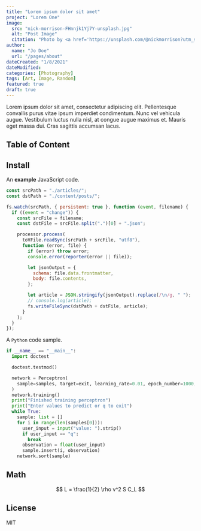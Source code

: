 ```yaml
---
title: "Lorem ipsum dolor sit amet"
project: "Lorem One"
image:
  src: "nick-morrison-FHnnjk1Yj7Y-unsplash.jpg"
  alt: "Post Image"
  citation: "Photo by <a href='https://unsplash.com/@nickmorrison?utm_source=unsplash&utm_medium=referral&utm_content=creditCopyText'>Nick Morrison</a> on <a href='https://unsplash.com/?utm_source=unsplash&utm_medium=referral&utm_content=creditCopyText'>Unsplash</a>"
author:
  name: "Jo Doe"
  url: "/pages/about"
dateCreated: "1/8/2021"
dateModified:
categories: [Photography]
tags: [Art, Image, Random]
featured: true
draft: true
---
```


Lorem ipsum dolor sit amet, consectetur adipiscing elit. Pellentesque convallis purus vitae ipsum imperdiet condimentum. Nunc vel vehicula augue. Vestibulum luctus nulla nisl, at congue augue maximus et. Mauris eget massa dui. Cras sagittis accumsan lacus.

## Table of Content

## Install

An **example** JavaScript code.

```js
const srcPath = "./articles/";
const dstPath = "./content/posts/";

fs.watch(srcPath, { persistent: true }, function (event, filename) {
  if ((event = "change")) {
    const srcFile = filename;
    const dstFile = srcFile.split(".")[0] + ".json";

    processor.process(
      toVFile.readSync(srcPath + srcFile, "utf8"),
      function (error, file) {
        if (error) throw error;
        console.error(reporter(error || file));

        let jsonOutput = {
          schema: file.data.frontmatter,
          body: file.contents,
        };

        let article = JSON.stringify(jsonOutput).replace(/\n/g, " ");
        // console.log(article);
        fs.writeFileSync(dstPath + dstFile, article);
      }
    );
  }
});
```

A `Python` code sample.

```python
if __name__ == "__main__":
  import doctest

  doctest.testmod()

  network = Perceptron(
    sample=samples, target=exit, learning_rate=0.01, epoch_number=1000, bias=-1
  )
  network.training()
  print("Finished training perceptron")
  print("Enter values to predict or q to exit")
  while True:
    sample: list = []
    for i in range(len(samples[0])):
      user_input = input("value: ").strip()
      if user_input == "q":
        break
      observation = float(user_input)
      sample.insert(i, observation)
    network.sort(sample)
```

## Math

$$
L = \frac{1}{2} \rho v^2 S C_L
$$

## License

MIT

